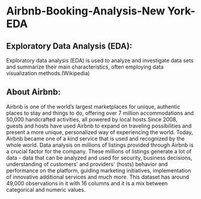 # Airbnb-Booking-Analysis-New York-EDA
## Exploratory Data Analysis (EDA):
Exploratory data analysis (EDA) is used to analyze and investigate data sets and summarize their main characteristics, often employing data visualization methods.(Wikipedia)

## About Airbnb:
Airbnb is one of the world’s largest marketplaces for unique, authentic places to stay and things to do, offering over 7 million accommodations and 50,000 handcrafted activities, all powered by local hosts.Since 2008, guests and hosts have used Airbnb to expand on traveling possibilities and present a more unique, personalized way of experiencing the world. Today, Airbnb became one of a kind service that is used and recognized by the whole world. Data analysis on millions of listings provided through Airbnb is a crucial factor for the company. These millions of listings generate a lot of data - data that can be analyzed and used for security, business decisions, understanding of customers' and providers' (hosts) behavior and performance on the platform, guiding marketing initiatives, implementation of innovative additional services and much more. This dataset has around 49,000 observations in it with 16 columns and it is a mix between categorical and numeric values.
